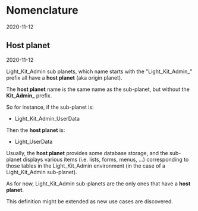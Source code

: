 Nomenclature
===========
2020-11-12




Host planet
-----------
2020-11-12


Light_Kit_Admin sub planets, which name starts with the "Light_Kit_Admin_" prefix all have a **host planet** (aka origin planet).


The **host planet** name is the same name as the sub-planet, but without the **Kit_Admin_** prefix.


So for instance, if the sub-planet is:
 
- Light_Kit_Admin_UserData

Then the **host planet** is:

- Light_UserData


Usually, the **host planet** provides some database storage, and the sub-planet displays various items (i.e. lists, forms, menus, ...)
corresponding to those tables in the Light_Kit_Admin environment (in the case of a Light_Kit_Admin sub-planet).


As for now, Light_Kit_Admin sub-planets are the only ones that have a **host planet**.


This definition might be extended as new use cases are discovered. 
